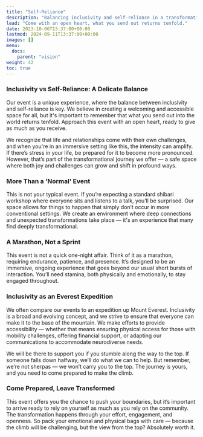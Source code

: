 ```yaml
---
title: "Self-Reliance"
description: "Balancing inclusivity and self-reliance in a transformational event."
lead: "Come with an open heart, what you send out returns tenfold."
date: 2023-10-06T13:37:00+00:00
lastmod: 2024-09-11T13:37:00+00:00
images: []
menu: 
  docs:
    parent: "vision"
weight: 42
toc: true
---
```


### Inclusivity vs Self-Reliance: A Delicate Balance

Our event is a unique experience, where the balance between inclusivity and self-reliance is key. We believe in creating a welcoming and accessible space for all, but it's important to remember that what you send out into the world returns tenfold. Approach this event with an open heart, ready to give as much as you receive.

We recognize that life and relationships come with their own challenges, and when you're in an immersive setting like this, the intensity can amplify. If there’s stress in your life, be prepared for it to become more pronounced. However, that’s part of the transformational journey we offer — a safe space where both joy and challenges can grow and shift in profound ways.

### More Than a 'Normal' Event

This is not your typical event. If you’re expecting a standard shibari workshop where everyone sits and listens to a talk, you’ll be surprised. Our space allows for things to happen that simply don’t occur in more conventional settings. We create an environment where deep connections and unexpected transformations take place — it's an experience that many find deeply transformational.

### A Marathon, Not a Sprint

This event is not a quick one-night affair. Think of it as a marathon, requiring endurance, patience, and presence. It’s designed to be an immersive, ongoing experience that goes beyond our usual short bursts of interaction. You’ll need stamina, both physically and emotionally, to stay engaged throughout.

### Inclusivity as an Everest Expedition

We often compare our events to an expedition up Mount Everest. Inclusivity is a broad and evolving concept, and we strive to ensure that everyone can make it to the base of the mountain. We make efforts to provide accessibility — whether that means ensuring physical access for those with mobility challenges, offering financial support, or adapting our communications to accommodate neurodiverse needs.

We will be there to support you if you stumble along the way to the top. If someone falls down halfway, we’ll do what we can to help. But remember, we’re not sherpas — we won’t carry you to the top. The journey is yours, and you need to come prepared to make the climb.

### Come Prepared, Leave Transformed

This event offers you the chance to push your boundaries, but it’s important to arrive ready to rely on yourself as much as you rely on the community. The transformation happens through your effort, engagement, and openness. So pack your emotional and physical bags with care — because the climb will be challenging, but the view from the top? Absolutely worth it.

